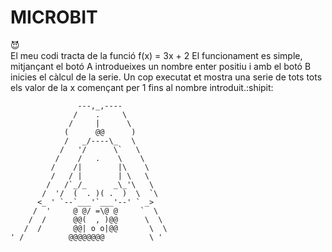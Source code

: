  
# MICROBIT 
:smiling_imp:<br>
El meu codi tracta de la funció f(x) = 3x + 2
El funcionament es simple, mitjançant el botó A introdueixes un nombre enter positiu i amb el botó B inicies el càlcul de la serie. Un cop executat et mostra una serie de tots tots els valor de la x començant per 1 fins al nombre introduit.:shipit:

                   ---,_,----
                  /    .     \
                 /     |      \
                (      @@      )
                /   _/----\_   \
               /   '/      \`   \
              /    /   .    \    \
             /    /|        |\    \
             /   / |        | \   \
            /   /`_/_      _\_'\   \
           /  '/  (  . )( .  )  \  `\
          <_ ' `--`___'`___'--' ` _>
         /  '     @ @/ =\@ @     `  \
        /  /      @@(  , )@@      \  \
       /  /       @@| o o|@@       \  \
    ' /          @@@@@@@@          \ '
